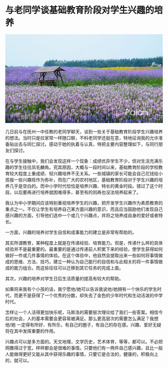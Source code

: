 # 与老同学谈基础教育阶段对学生兴趣的培养

![花田](images/huatian.jpg)

几日前与在抚州一中任教的老同学聊天，谈到一些关于基础教育阶段学生兴趣培养的想法。当时只是拉家常一样随口聊，不料老同学还挺在意，特地征询我的允许准备贴出去与同仁探讨。感动于她的执着与认真，特把主要内容整理如下，与同行朋友们探讨。

在与学生接触中，我们会发现这样一个现象：成绩优异学生不少，但对生活充满乐趣的学生往往凤毛麟角。究其原因，大概与一段时间以来，基础教育阶段的学校教育较大程度上重成绩、轻兴趣培养不无关系。一些城镇的家长可能会自己花钱给小孩报一些兴趣班作为弥补，而在广大的农村地区，基础教育阶段对于学生兴趣的培养几乎是空白的。而中小学时代恰恰是培养兴趣、特长的黄金时段。错过了这个时段，以后要再进行培养就困难得多，甚至有的则再也没法培养起来了。

我认为中小学期间应该特别重视培养学生的兴趣，把开发学生兴趣作为素质教育的重点之一。不仅让学生有培养自己某方面兴趣的意识，而且应当鼓励他们发现自己感兴趣的方面，引导他们选中一个或几个兴趣点，并将之培养成自身的爱好或者特长。

一方面，兴趣的培养对学生自信和成事能力的建立是非常有帮助的。

其实所谓教育，某种程度上就是在传递经验、培育能力。但是，传递什么样的具体经验并不是最重要的。最重要的是通过传递前人积累下来的经验，使学生获得如何做好一件或几件事情的体验。在这个体验中，他自然会提取出来一些如何将事情做成的思维、方法、技巧，建立一种认为自己能行的自信和与此相关的将一件事情做成的能力组合。而这些往往可以迁移到其它任务的完成上面。

其次，兴趣的培养对学生日后生活质量的提高有较大的帮助。

如果将来我有个小孩的话，我宁愿他/她可以告诉我说他/她拥有一个快乐的学生时代，而更不是获得了一个优秀的分数，却失去了金色的少年时代和生动活泼的中学时代。

怎样让一个人活得更加快乐呢，马斯洛的需要层次理论给了我们一些答案。相信今后的社会，人的基本需要会更容易被满足。那么更高层次的需要怎么满足？我想他/她 一定得有所好、有所乐，有自己的圈子，有自己的存在感。兴趣、爱好无疑将在其中发挥重要的作用。

兴趣点可以是多方面的。天文地理，文学历史，艺术体育，等等，都可以。不必把网撒得过于宽，样样都会是很难的事情。只要他们有一两件自己感兴趣，且比一般人能做得更好又能从其中获得乐趣的事情，只要它是合法的，健康的，积极向上的，就可以。